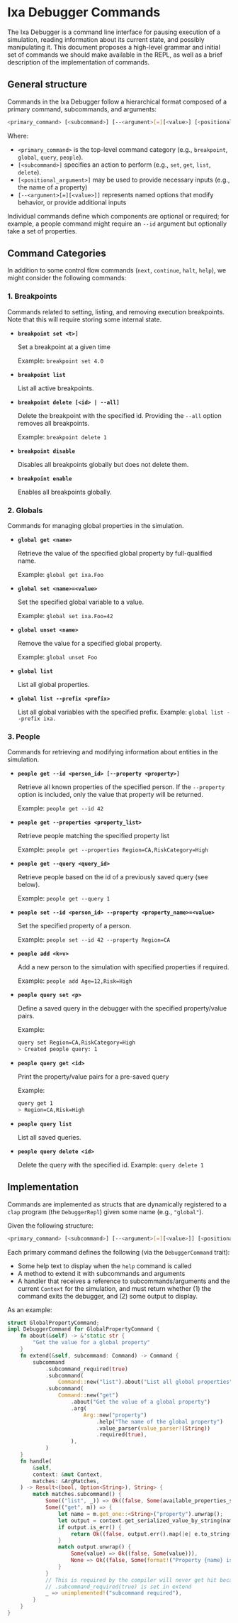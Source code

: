 # Ixa Debugger Commands

The Ixa Debugger is a command line interface for pausing execution of a
simulation, reading information about its current state, and possibly
manipulating it. This document proposes a high-level grammar and initial set of
commands we should make available in the REPL, as well as a brief description of
the implementation of commands.

## General structure

Commands in the Ixa Debugger follow a hierarchical format composed of a primary
command, subcommands, and arguments:

```bash
<primary_command> [<subcommand>] [--<argument>[=][<value>] [<positional_argument>]]
```

Where:

- `<primary_command>` is the top-level command category (e.g., `breakpoint`,
  `global`, `query`, `people`).
- `[<subcommand>]` specifies an action to perform (e.g., `set`, `get`, `list`,
  `delete`).
- `[<positional_argument>]` may be used to provide necessary inputs (e.g., the
  name of a property)
- `[--<argument>[=][<value>]]` represents named options that modify behavior, or
  provide additional inputs

Individual commands define which components are optional or required; for
example, a people command might require an `--id` argument but optionally take a
set of properties.

## Command Categories

In addition to some control flow commands (`next`, `continue`, `halt`, `help`),
we might consider the following commands:

### 1. Breakpoints

Commands related to setting, listing, and removing execution breakpoints. Note
that this will require storing some internal state.

- **`breakpoint set <t>]`**

  Set a breakpoint at a given time

  Example: `breakpoint set 4.0`

- **`breakpoint list`**

  List all active breakpoints.

- **`breakpoint delete [<id> | --all]`**

  Delete the breakpoint with the specified id. Providing the `--all` option
  removes all breakpoints.

  Example: `breakpoint delete 1`

- **`breakpoint disable`**

  Disables all breakpoints globally but does not delete them.

- **`breakpoint enable`**

  Enables all breakpoints globally.

### 2. Globals

Commands for managing global properties in the simulation.

- **`global get <name>`**

  Retrieve the value of the specified global property by full-qualified name.

  Example: `global get ixa.Foo`

- **`global set <name>=<value>`**

  Set the specified global variable to a value.

  Example: `global set ixa.Foo=42`

- **`global unset <name>`**

  Remove the value for a specified global property.

  Example: `global unset Foo`

- **`global list`**

  List all global properties.

- **`global list --prefix <prefix>`**

  List all global variables with the specified prefix. Example:
  `global list --prefix ixa.`

### 3. People

Commands for retrieving and modifying information about entities in the
simulation.

- **`people get --id <person_id> [--property <property>]`**

  Retrieve all known properties of the specified person. If the `--property`
  option is included, only the value that property will be returned.

  Example: `people get --id 42`

- **`people get --properties <property_list>`**

  Retrieve people matching the specified property list

  Example: `people get --properties Region=CA,RiskCategory=High`

- **`people get --query <query_id>`**

  Retrieve people based on the id of a previously saved query (see below).

  Example: `people get --query 1`

- **`people set --id <person_id> --property <property_name>=<value>`**

  Set the specified property of a person.

  Example: `people set --id 42 --property Region=CA`

- **`people add <k=v>`**

  Add a new person to the simulation with specified properties if required.

  Example: `people add Age=12,Risk=High`

- **`people query set <p>`**

  Define a saved query in the debugger with the specified property/value pairs.

  Example:

  ```bash
  query set Region=CA,RiskCategory=High
  > Created people query: 1
  ```

- **`people query get <id>`**

  Print the property/value pairs for a pre-saved query

  Example:

  ```bash
  query get 1
  > Region=CA,Risk=High
  ```

- **`people query list`**

  List all saved queries.

- **`people query delete <id>`**

  Delete the query with the specified id. Example: `query delete 1`

## Implementation

Commands are implemented as structs that are dynamically registered to a `clap`
program (the `DebuggerRepl`) given some name (e.g., `"global"`).

Given the following structure:

```bash
<primary_command> [<subcommand>] [--<argument>[=][<value>]] [<positional_argument>]
```

Each primary command defines the following (via the `DebuggerCommand` trait):

- Some help text to display when the `help` command is called
- A method to extend it with subcommands and arguments
- A handler that receives a reference to subcommands/arguments and the current
  `Context` for the simulation, and must return whether (1) the command exits
  the debugger, and (2) some output to display.

As an example:

```rust
struct GlobalPropertyCommand;
impl DebuggerCommand for GlobalPropertyCommand {
    fn about(&self) -> &'static str {
        "Get the value for a global property"
    }
    fn extend(&self, subcommand: Command) -> Command {
        subcommand
            .subcommand_required(true)
            .subcommand(
                Command::new("list").about("List all global properties"))
            .subcommand(
                Command::new("get")
                    .about("Get the value of a global property")
                    .arg(
                        Arg::new("property")
                            .help("The name of the global property")
                            .value_parser(value_parser!(String))
                            .required(true),
                    ),
            )
    }
    fn handle(
        &self,
        context: &mut Context,
        matches: &ArgMatches,
    ) -> Result<(bool, Option<String>), String> {
        match matches.subcommand() {
            Some(("list", _)) => Ok((false, Some(available_properties_str(context)))),
            Some(("get", m)) => {
                let name = m.get_one::<String>("property").unwrap();
                let output = context.get_serialized_value_by_string(name);
                if output.is_err() {
                    return Ok((false, output.err().map(|e| e.to_string())));
                }
                match output.unwrap() {
                    Some(value) => Ok((false, Some(value))),
                    None => Ok((false, Some(format!("Property {name} is not set")))),
                }
            }
            // This is required by the compiler will never get hit because
            // .subcommand_required(true) is set in extend
            _ => unimplemented!("subcommand required"),
        }
    }
}
```
